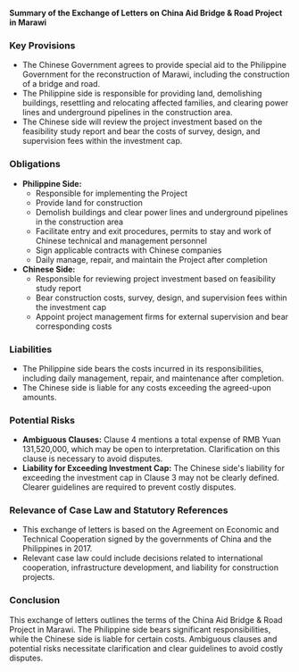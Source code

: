 **Summary of the Exchange of Letters on China Aid Bridge & Road Project in Marawi**

### Key Provisions

*   The Chinese Government agrees to provide special aid to the Philippine Government for the reconstruction of Marawi, including the construction of a bridge and road.
*   The Philippine side is responsible for providing land, demolishing buildings, resettling and relocating affected families, and clearing power lines and underground pipelines in the construction area.
*   The Chinese side will review the project investment based on the feasibility study report and bear the costs of survey, design, and supervision fees within the investment cap.

### Obligations

*   **Philippine Side:**
    *   Responsible for implementing the Project
    *   Provide land for construction
    *   Demolish buildings and clear power lines and underground pipelines in the construction area
    *   Facilitate entry and exit procedures, permits to stay and work of Chinese technical and management personnel
    *   Sign applicable contracts with Chinese companies
    *   Daily manage, repair, and maintain the Project after completion
*   **Chinese Side:**
    *   Responsible for reviewing project investment based on feasibility study report
    *   Bear construction costs, survey, design, and supervision fees within the investment cap
    *   Appoint project management firms for external supervision and bear corresponding costs

### Liabilities

*   The Philippine side bears the costs incurred in its responsibilities, including daily management, repair, and maintenance after completion.
*   The Chinese side is liable for any costs exceeding the agreed-upon amounts.

### Potential Risks

*   **Ambiguous Clauses:** Clause 4 mentions a total expense of RMB Yuan 131,520,000, which may be open to interpretation. Clarification on this clause is necessary to avoid disputes.
*   **Liability for Exceeding Investment Cap:** The Chinese side's liability for exceeding the investment cap in Clause 3 may not be clearly defined. Clearer guidelines are required to prevent costly disputes.

### Relevance of Case Law and Statutory References

*   This exchange of letters is based on the Agreement on Economic and Technical Cooperation signed by the governments of China and the Philippines in 2017.
*   Relevant case law could include decisions related to international cooperation, infrastructure development, and liability for construction projects.

### Conclusion

This exchange of letters outlines the terms of the China Aid Bridge & Road Project in Marawi. The Philippine side bears significant responsibilities, while the Chinese side is liable for certain costs. Ambiguous clauses and potential risks necessitate clarification and clear guidelines to avoid costly disputes.